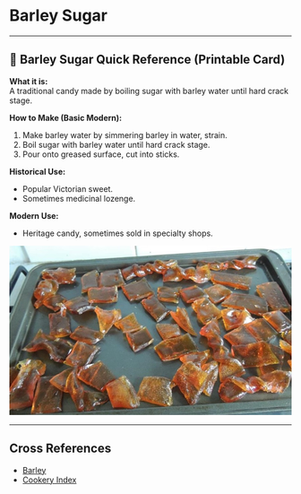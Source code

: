 # Barley Sugar

---

## 📜 Barley Sugar Quick Reference (Printable Card)

**What it is:**  
A traditional candy made by boiling sugar with barley water until hard crack stage.  

**How to Make (Basic Modern):**  
1. Make barley water by simmering barley in water, strain.  
2. Boil sugar with barley water until hard crack stage.  
3. Pour onto greased surface, cut into sticks.  

**Historical Use:**  
- Popular Victorian sweet.  
- Sometimes medicinal lozenge.  

**Modern Use:**  
- Heritage candy, sometimes sold in specialty shops.  

![Picture: Barley sugar sticks](images/placeholder-barley-sugar.jpg)

---

## Cross References  
- [Barley](barley.md)  
- [Cookery Index](../../cookery.md)  

